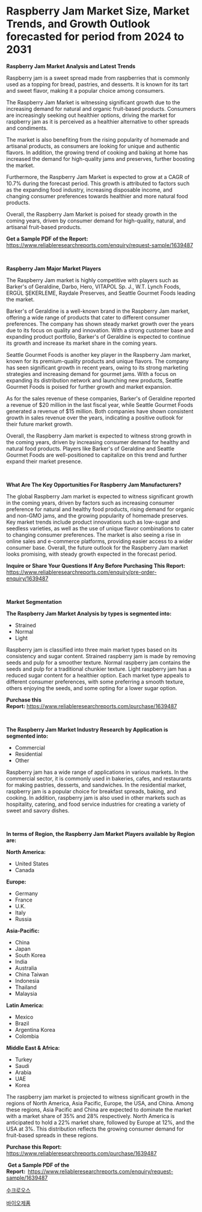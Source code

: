 <p><h1>Raspberry Jam Market Size, Market Trends, and Growth Outlook forecasted for period from 2024 to 2031</h1></p><p><strong>Raspberry Jam Market Analysis and Latest Trends</strong></p>
<p><p>Raspberry jam is a sweet spread made from raspberries that is commonly used as a topping for bread, pastries, and desserts. It is known for its tart and sweet flavor, making it a popular choice among consumers.</p><p>The Raspberry Jam Market is witnessing significant growth due to the increasing demand for natural and organic fruit-based products. Consumers are increasingly seeking out healthier options, driving the market for raspberry jam as it is perceived as a healthier alternative to other spreads and condiments.</p><p>The market is also benefiting from the rising popularity of homemade and artisanal products, as consumers are looking for unique and authentic flavors. In addition, the growing trend of cooking and baking at home has increased the demand for high-quality jams and preserves, further boosting the market.</p><p>Furthermore, the Raspberry Jam Market is expected to grow at a CAGR of 10.7% during the forecast period. This growth is attributed to factors such as the expanding food industry, increasing disposable income, and changing consumer preferences towards healthier and more natural food products.</p><p>Overall, the Raspberry Jam Market is poised for steady growth in the coming years, driven by consumer demand for high-quality, natural, and artisanal fruit-based products.</p></p>
<p><strong>Get a Sample PDF of the Report:&nbsp;</strong> <a href="https://www.reliableresearchreports.com/enquiry/request-sample/1639487">https://www.reliableresearchreports.com/enquiry/request-sample/1639487</a></p>
<p>&nbsp;</p>
<p><strong>Raspberry Jam Major Market Players</strong></p>
<p><p>The Raspberry Jam market is highly competitive with players such as Barker's of Geraldine, Darbo, Hero, VITAPOL Sp. J., W.T. Lynch Foods, ERGÜL ŞEKERLEME, Raydale Preserves, and Seattle Gourmet Foods leading the market. </p><p>Barker's of Geraldine is a well-known brand in the Raspberry Jam market, offering a wide range of products that cater to different consumer preferences. The company has shown steady market growth over the years due to its focus on quality and innovation. With a strong customer base and expanding product portfolio, Barker's of Geraldine is expected to continue its growth and increase its market share in the coming years.</p><p>Seattle Gourmet Foods is another key player in the Raspberry Jam market, known for its premium-quality products and unique flavors. The company has seen significant growth in recent years, owing to its strong marketing strategies and increasing demand for gourmet jams. With a focus on expanding its distribution network and launching new products, Seattle Gourmet Foods is poised for further growth and market expansion.</p><p>As for the sales revenue of these companies, Barker's of Geraldine reported a revenue of $20 million in the last fiscal year, while Seattle Gourmet Foods generated a revenue of $15 million. Both companies have shown consistent growth in sales revenue over the years, indicating a positive outlook for their future market growth.</p><p>Overall, the Raspberry Jam market is expected to witness strong growth in the coming years, driven by increasing consumer demand for healthy and natural food products. Players like Barker's of Geraldine and Seattle Gourmet Foods are well-positioned to capitalize on this trend and further expand their market presence.</p></p>
<p>&nbsp;</p>
<p><strong>What Are The Key Opportunities For Raspberry Jam Manufacturers?</strong></p>
<p><p>The global Raspberry Jam market is expected to witness significant growth in the coming years, driven by factors such as increasing consumer preference for natural and healthy food products, rising demand for organic and non-GMO jams, and the growing popularity of homemade preserves. Key market trends include product innovations such as low-sugar and seedless varieties, as well as the use of unique flavor combinations to cater to changing consumer preferences. The market is also seeing a rise in online sales and e-commerce platforms, providing easier access to a wider consumer base. Overall, the future outlook for the Raspberry Jam market looks promising, with steady growth expected in the forecast period.</p></p>
<p><strong>Inquire or Share Your Questions If Any Before Purchasing This Report:</strong> <a href="https://www.reliableresearchreports.com/enquiry/pre-order-enquiry/1639487">https://www.reliableresearchreports.com/enquiry/pre-order-enquiry/1639487</a></p>
<p>&nbsp;</p>
<p><strong>Market Segmentation</strong></p>
<p><strong>The Raspberry Jam Market Analysis by types is segmented into:</strong></p>
<p><ul><li>Strained</li><li>Normal</li><li>Light</li></ul></p>
<p><p>Raspberry jam is classified into three main market types based on its consistency and sugar content. Strained raspberry jam is made by removing seeds and pulp for a smoother texture. Normal raspberry jam contains the seeds and pulp for a traditional chunkier texture. Light raspberry jam has a reduced sugar content for a healthier option. Each market type appeals to different consumer preferences, with some preferring a smooth texture, others enjoying the seeds, and some opting for a lower sugar option.</p></p>
<p><strong>Purchase this Report:&nbsp;</strong><a href="https://www.reliableresearchreports.com/purchase/1639487">https://www.reliableresearchreports.com/purchase/1639487</a></p>
<p>&nbsp;</p>
<p><strong>The Raspberry Jam Market Industry Research by Application is segmented into:</strong></p>
<p><ul><li>Commercial</li><li>Residential</li><li>Other</li></ul></p>
<p><p>Raspberry jam has a wide range of applications in various markets. In the commercial sector, it is commonly used in bakeries, cafes, and restaurants for making pastries, desserts, and sandwiches. In the residential market, raspberry jam is a popular choice for breakfast spreads, baking, and cooking. In addition, raspberry jam is also used in other markets such as hospitality, catering, and food service industries for creating a variety of sweet and savory dishes.</p></p>
<p>&nbsp;</p>
<p><strong>In terms of Region, the Raspberry Jam Market Players available by Region are:</strong></p>
<p>
    <p> <strong> North America: </strong>
        <ul>
            <li>United States</li>
            <li>Canada</li>
        </ul>
        </p> 
    <p> <strong> Europe: </strong>
        <ul>
            <li>Germany</li>
            <li>France</li>
            <li>U.K.</li>
            <li>Italy</li>
            <li>Russia</li>
        </ul>
        </p> 
    <p> <strong> Asia-Pacific: </strong>
        <ul>
            <li>China</li>
            <li>Japan</li>
            <li>South Korea</li>
            <li>India</li>
            <li>Australia</li>
            <li>China Taiwan</li>
            <li>Indonesia</li>
            <li>Thailand</li>
            <li>Malaysia</li>
        </ul>
        </p> 
    <p> <strong> Latin America: </strong>
        <ul>
            <li>Mexico</li>
            <li>Brazil</li>
            <li>Argentina Korea</li>
            <li>Colombia</li>
        </ul>
        </p> 
    <p> <strong> Middle East & Africa: </strong>
        <ul>
            <li>Turkey</li>
            <li>Saudi</li>
            <li>Arabia</li>
            <li>UAE</li>
            <li>Korea</li>
        </ul>
    </p>
    </p>
<p><p>The raspberry jam market is projected to witness significant growth in the regions of North America, Asia Pacific, Europe, the USA, and China. Among these regions, Asia Pacific and China are expected to dominate the market with a market share of 35% and 28% respectively. North America is anticipated to hold a 22% market share, followed by Europe at 12%, and the USA at 3%. This distribution reflects the growing consumer demand for fruit-based spreads in these regions.</p></p>
<p><strong>Purchase this Report: </strong><a href="https://www.reliableresearchreports.com/purchase/1639487">https://www.reliableresearchreports.com/purchase/1639487</a></p>
<p>&nbsp;<strong>Get a Sample PDF of the Report:&nbsp;&nbsp;</strong><a href="https://www.reliableresearchreports.com/enquiry/request-sample/1639487">https://www.reliableresearchreports.com/enquiry/request-sample/1639487</a></p>
<p><strong></strong></p>
<p><p><a href="https://github.com/JeromeRtyau89966/Market-Research-Report-List-1/blob/main/55470655194.md">수크로오스</a></p><p><a href="https://github.com/TimmyMann6767/Market-Research-Report-List-1/blob/main/78852515193.md">바이오제품</a></p></p>
